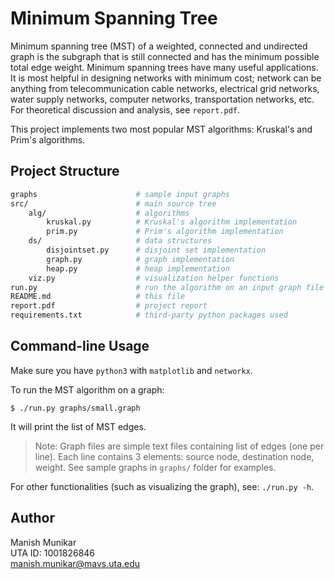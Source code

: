 Minimum Spanning Tree
=====================

Minimum spanning tree (MST) of a weighted, connected and undirected graph is
the subgraph that is still connected and has the minimum possible total edge
weight. Minimum spanning trees have many useful applications. It is most
helpful in designing networks with minimum cost; network can be anything from
telecommunication cable networks, electrical grid networks, water supply
networks, computer networks, transportation networks, etc. For theoretical
discussion and analysis, see `report.pdf`.

This project implements two most popular MST algorithms: Kruskal's and Prim's
algorithms.

Project Structure
-----------------

```sh
graphs                      # sample input graphs
src/                        # main source tree
    alg/                    # algorithms
        kruskal.py          # Kruskal's algorithm implementation
        prim.py             # Prim's algorithm implementation
    ds/                     # data structures
        disjointset.py      # disjoint set implementation
        graph.py            # graph implementation
        heap.py             # heap implementation
    viz.py                  # visualization helper functions
run.py                      # run the algorithm on an input graph file
README.md                   # this file
report.pdf                  # project report
requirements.txt            # third-party python packages used
```

Command-line Usage
------------------

Make sure you have `python3` with `matplotlib` and `networkx`.

To run the MST algorithm on a graph:

    $ ./run.py graphs/small.graph

It will print the list of MST edges.

> Note: Graph files are simple text files containing list of edges (one per
> line). Each line contains 3 elements: source node, destination node,
> weight. See sample graphs in `graphs/` folder for examples.

For other functionalities (such as visualizing the graph), see:
`./run.py -h`.

Author
------

Manish Munikar<br>
UTA ID: 1001826846<br>
manish.munikar@mavs.uta.edu
